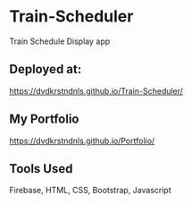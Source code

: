 # Train-Scheduler
Train Schedule Display app

## Deployed at:
https://dvdkrstndnls.github.io/Train-Scheduler/

## My Portfolio
https://dvdkrstndnls.github.io/Portfolio/

## Tools Used
Firebase, HTML, CSS, Bootstrap, Javascript
